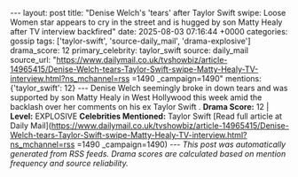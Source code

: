 --- layout: post title: "Denise Welch's 'tears' after Taylor Swift swipe: Loose Women star appears to cry in the street and is hugged by son Matty Healy after TV interview backfired" date: 2025-08-03 07:16:44 +0000 categories: gossip tags: ['taylor-swift', 'source-daily_mail', 'drama-explosive'] drama_score: 12 primary_celebrity: taylor_swift source: daily_mail source_url: "https://www.dailymail.co.uk/tvshowbiz/article-14965415/Denise-Welch-tears-Taylor-Swift-swipe-Matty-Healy-TV-interview.html?ns_mchannel=rss =1490 _campaign=1490" mentions: {'taylor_swift': 12} --- Denise Welch seemingly broke in down tears and was supported by son Matty Healy in West Hollywood this week amid the backlash over her comments on his ex Taylor Swift . **Drama Score:** 12 | **Level:** EXPLOSIVE **Celebrities Mentioned:** Taylor Swift [Read full article at Daily Mail](https://www.dailymail.co.uk/tvshowbiz/article-14965415/Denise-Welch-tears-Taylor-Swift-swipe-Matty-Healy-TV-interview.html?ns_mchannel=rss =1490 _campaign=1490) --- *This post was automatically generated from RSS feeds. Drama scores are calculated based on mention frequency and source reliability.*